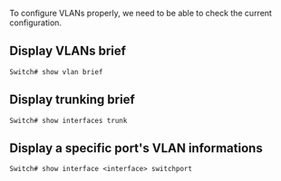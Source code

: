To configure VLANs properly, we need to be able to check the current configuration.
## Display VLANs brief
```
Switch# show vlan brief
```
## Display trunking brief
```
Switch# show interfaces trunk
```
## Display a specific port's VLAN informations
```
Switch# show interface <interface> switchport
```